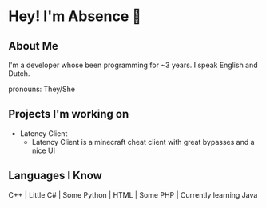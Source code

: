 # Hey! I'm Absence :wave:

## About Me

I'm a developer whose been programming for ~3 years. I speak English and Dutch.

pronouns: They/She  
## Projects I'm working on

- Latency Client
  - Latency Client is a minecraft cheat client with great bypasses and a nice UI
## Languages I Know

C++ | Little C# | Some Python | HTML | Some PHP | Currently learning Java
